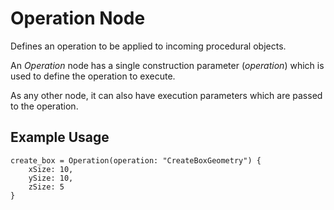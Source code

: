 # Operation Node

Defines an operation to be applied to incoming procedural objects.

An <i>Operation</i> node has a single construction parameter (<i>operation</i>) which is used to define the operation to execute.

As any other node, it can also have execution parameters which are passed to the operation.

## Example Usage

```
create_box = Operation(operation: "CreateBoxGeometry") {
    xSize: 10,
    ySize: 10,
    zSize: 5
}
```
